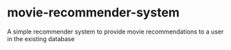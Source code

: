 # movie-recommender-system
A simple recommender system to provide movie recommendations to a user in the existing database
